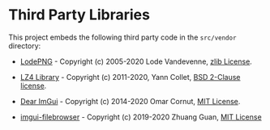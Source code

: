 Third Party Libraries
=====================

This project embeds the following third party code in the `src/vendor`
directory:

 * [LodePNG](http://lodev.org/lodepng/) -
   Copyright (c) 2005-2020 Lode Vandevenne,
   [zlib License](https://github.com/lvandeve/lodepng/blob/master/LICENSE).

 * [LZ4 Library](https://lz4.github.io/lz4/) -
   Copyright (c) 2011-2020, Yann Collet,
   [BSD 2-Clause license](https://github.com/lz4/lz4/blob/dev/lib/LICENSE).

 * [Dear ImGui](https://github.com/ocornut/imgui) -
   Copyright (c) 2014-2020 Omar Cornut,
   [MIT License](https://github.com/ocornut/imgui/blob/master/LICENSE.txt).

 * [imgui-filebrowser](https://github.com/AirGuanZ/imgui-filebrowser) -
   Copyright (c) 2019-2020 Zhuang Guan,
   [MIT License](https://github.com/AirGuanZ/imgui-filebrowser/blob/master/LICENSE)

